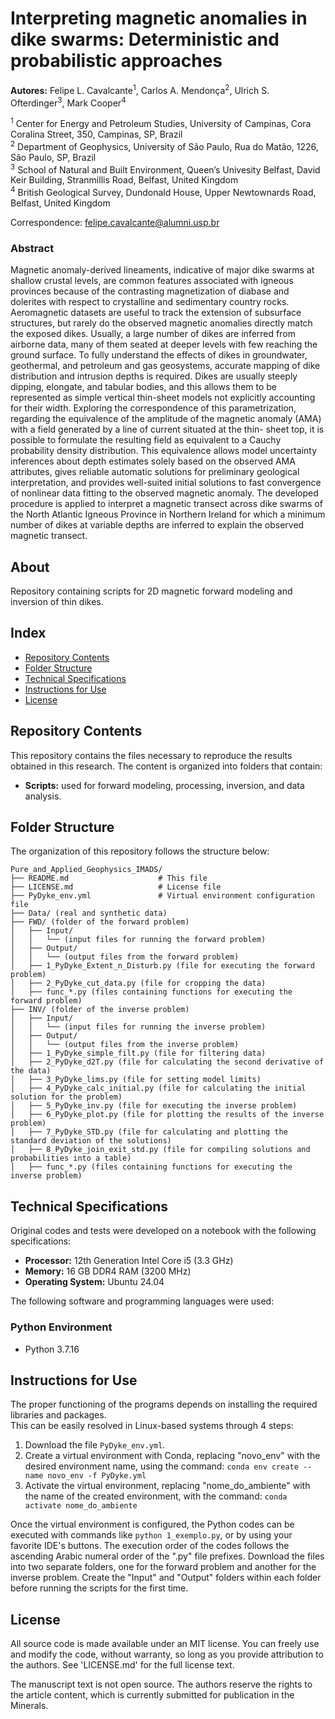 # Interpreting magnetic anomalies in dike swarms: Deterministic and probabilistic approaches  

**Autores:** Felipe L. Cavalcante<sup>1</sup>, Carlos A. Mendonça<sup>2</sup>, Ulrich S. Ofterdinger<sup>3</sup>, Mark Cooper<sup>4</sup>       

<sup>1</sup> Center for Energy and Petroleum Studies, University of Campinas, Cora Coralina Street, 350, Campinas, SP, Brazil  
<sup>2</sup> Department of Geophysics, University of São Paulo, Rua do Matão, 1226, São Paulo, SP, Brazil  
<sup>3</sup> School of Natural and Built Environment, Queen’s Univesity Belfast, David Keir Building, Stranmillis Road, Belfast, United Kingdom   
<sup>4</sup> British Geological Survey, Dundonald House, Upper Newtownards Road, Belfast, United Kingdom  

Correspondence: felipe.cavalcante@alumni.usp.br  

### Abstract
Magnetic anomaly-derived lineaments, indicative of major dike swarms at shallow crustal levels, are common features associated with igneous provinces because of the contrasting magnetization of diabase and dolerites with respect to crystalline and sedimentary country rocks. Aeromagnetic datasets are useful to track the extension of subsurface structures, but rarely do the observed magnetic anomalies directly match the exposed dikes. Usually, a large number of dikes are inferred from airborne data, many of them seated at deeper levels with few reaching the ground surface. To fully understand the effects of dikes in groundwater, geothermal, and petroleum and gas geosystems, accurate mapping of dike distribution and intrusion depths is required. Dikes are usually steeply dipping, elongate, and tabular bodies, and this allows them to be represented as simple vertical thin-sheet models not explicitly accounting for their width. Exploring the correspondence of this parametrization, regarding the equivalence of the amplitude of the magnetic anomaly (AMA) with a field generated by a line of current situated at the thin- sheet top, it is possible to formulate the resulting field as equivalent to a Cauchy probability density distribution. This equivalence allows model uncertainty inferences about depth estimates solely based on the observed AMA attributes, gives reliable automatic solutions for preliminary geological interpretation, and provides well-suited initial solutions to fast convergence of nonlinear data fitting to the observed magnetic anomaly. The developed procedure is applied to interpret a magnetic transect across dike swarms of the North Atlantic Igneous Province in Northern Ireland for which a minimum number of dikes at variable depths are inferred to explain the observed magnetic transect.

## About
Repository containing scripts for 2D magnetic forward modeling and inversion of thin dikes.   

## Index

- [Repository Contents](#repository-contents)
- [Folder Structure](#folder-structure)
- [Technical Specifications](#technical-specifications)
- [Instructions for Use](#instructions-for-use)
- [License](#license)

## Repository Contents   

This repository contains the files necessary to reproduce the results obtained in this research. The content is organized into folders that contain:

- **Scripts:** used for forward modeling, processing, inversion, and data analysis.

## Folder Structure

The organization of this repository follows the structure below:

```plaintext
Pure_and_Applied_Geophysics_IMADS/
├── README.md                    # This file
├── LICENSE.md                   # License file
├── PyDyke_env.yml               # Virtual environment configuration file
├── Data/ (real and synthetic data)
├── FWD/ (folder of the forward problem)
│   ├── Input/
│   │   └── (input files for running the forward problem)
│   ├── Output/
│   │   └── (output files from the forward problem)
│   ├── 1_PyDyke_Extent_n_Disturb.py (file for executing the forward problem)
│   ├── 2_PyDyke_cut_data.py (file for cropping the data)
│   ├── func_*.py (files containing functions for executing the forward problem)
├── INV/ (folder of the inverse problem)
│   ├── Input/
│   │   └── (input files for running the inverse problem)
│   ├── Output/
│   │   └── (output files from the inverse problem)
│   ├── 1_PyDyke_simple_filt.py (file for filtering data)
│   ├── 2_PyDyke_d2T.py (file for calculating the second derivative of the data)
│   ├── 3_PyDyke_lims.py (file for setting model limits)
│   ├── 4_PyDyke_calc_initial.py (file for calculating the initial solution for the problem)
│   ├── 5_PyDyke_inv.py (file for executing the inverse problem)
│   ├── 6_PyDyke_plot.py (file for plotting the results of the inverse problem)
│   ├── 7_PyDyke_STD.py (file for calculating and plotting the standard deviation of the solutions)
│   ├── 8_PyDyke_join_exit_std.py (file for compiling solutions and probabilities into a table)
│   ├── func_*.py (files containing functions for executing the inverse problem)
```


## Technical Specifications

Original codes and tests were developed on a notebook with the following specifications:

- **Processor:** 12th Generation Intel Core i5 (3.3 GHz)
- **Memory:** 16 GB DDR4 RAM (3200 MHz)
- **Operating System:** Ubuntu 24.04

The following software and programming languages were used:

### Python Environment
- Python 3.7.16

## Instructions for Use

The proper functioning of the programs depends on installing the required libraries and packages.  
This can be easily resolved in Linux-based systems through 4 steps: 
  1. Download the file `PyDyke_env.yml`.
  2. Create a virtual environment with Conda, replacing "novo_env" with the desired environment name, using the command: ```conda env create --name novo_env -f PyDyke.yml```
   3. Activate the virtual environment, replacing "nome_do_ambiente" with the name of the created environment, with the command: ```conda activate nome_do_ambiente```

Once the virtual environment is configured, the Python codes can be executed with commands like ```python 1_exemplo.py```, or by using your favorite IDE's buttons. The execution order of the codes follows the ascending Arabic numeral order of the ".py" file prefixes. Download the files into two separate folders, one for the forward problem and another for the inverse problem. Create the "Input" and "Output" folders within each folder before running the scripts for the first time.

## License
All source code is made available under an MIT license. You can freely use and modify the code, without warranty, so long as you provide attribution to the authors. See 'LICENSE.md' for the full license text.

The manuscript text is not open source. The authors reserve the rights to the article content, which is currently submitted for publication in the Minerals.
